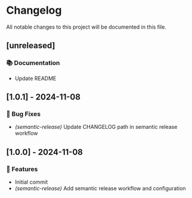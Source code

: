 # Changelog

All notable changes to this project will be documented in this file.

## [unreleased]

### 📚 Documentation

- Update README

## [1.0.1] - 2024-11-08

### 🐛 Bug Fixes

- *(semantic-release)* Update CHANGELOG path in semantic release workflow

## [1.0.0] - 2024-11-08

### 🚀 Features

- Initial commit
- *(semantic-release)* Add semantic release workflow and configuration


